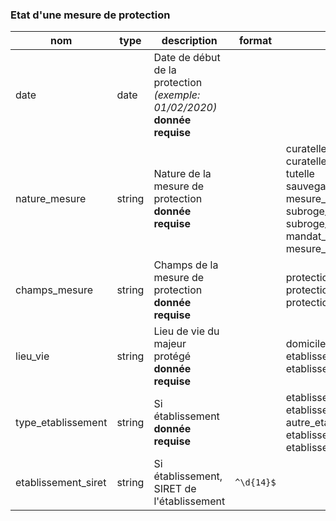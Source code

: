 ### Etat d'une mesure de protection

|nom|type|description|format|enum|
|-|-|-|-|-|
|date|date|Date de début de la protection *(exemple: 01/02/2020)*<br>**donnée requise**|||
|nature_mesure|string|Nature de la mesure de protection<br>**donnée requise**||curatelle_simple<br>curatelle_renforcee<br>tutelle<br>sauvegarde_justice<br>mesure_accompagnement_judiciaire<br>subroge_curateur<br>subroge_tuteur<br>mandat_protection_future<br>mesure_ad_hoc|
|champs_mesure|string|Champs de la mesure de protection<br>**donnée requise**||protection_bien<br>protection_personne<br>protection_bien_personne|
|lieu_vie|string|Lieu de vie du majeur protégé<br>**donnée requise**||domicile<br>etablissement<br>etablissement_conservation_domicile|
|type_etablissement|string|Si établissement<br>**donnée requise**||etablissement_handicapes<br>etablissement_personne_agee<br>autre_etablissement_s_ms<br>etablissement_hospitalier<br>etablissement_psychiatrique|
|etablissement_siret|string|Si établissement, SIRET de l'établissement|`^\d{14}$`||
